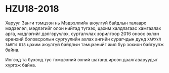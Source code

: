 # HZU18-2018
Харуул Занги тэмцээн нь Мэдээллийн аюулгүй байдлын талаарх мэдээлэл, мэдлэгийг олон нийтэд түгээх, цахим халдлагаас хамгаалах арга, мэдлэгийг дэлгэрүүлэх, сурталчлах зорилгоор 2016 оноос эхлэн ерөнхий боловсролын сургуулийн ахлах ангийн сурагчдын дунд `ХАРУУЛ ЗАНГИ U18` цахим аюулгүй байдлын тэмцээнийг жил бүр зохион байгуулж байна.

Ингээд та бүхэнд тус тэмцээний эхний шатанд ирсэн даалгаваруудыг хүргэж байна.
